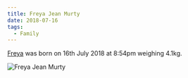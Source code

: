 ```yaml
---
title: Freya Jean Murty
date: 2018-07-16
tags:
  - Family
---
```


[Freya](/freya) was born on 16th July 2018 at 8:54pm weighing 4.1kg.

![Freya Jean Murty](/images/brendan/freya-murty.jpg)